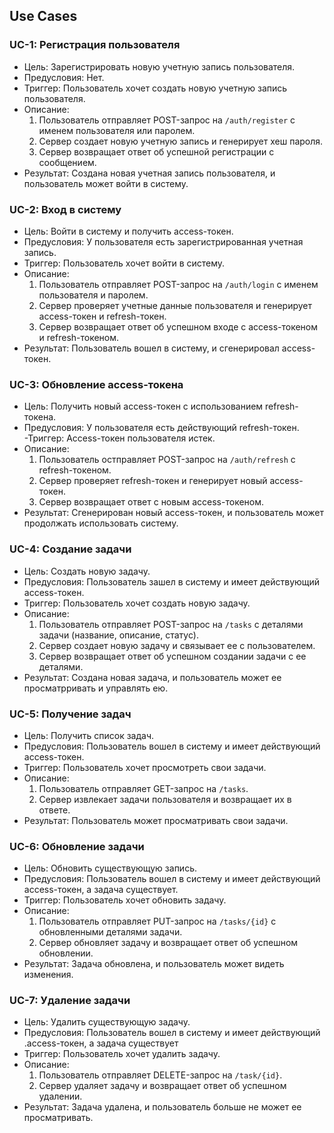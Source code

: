 ## Use Cases

### UC-1: Регистрация пользователя

- Цель: Зарегистрировать новую учетную запись пользователя.
- Предусловия: Нет.
- Триггер: Пользователь хочет создать новую учетную запись пользователя.
- Описание:
	1. Пользователь отправляет POST-запрос на `/auth/register` с именем пользователя или паролем.
	2. Сервер создает новую учетную запись и генерирует хеш пароля.
	3. Сервер возвращает ответ об успешной регистрации с сообщением.
- Результат: Создана новая учетная запись пользователя, и пользователь может войти в систему.

### UC-2: Вход в систему

- Цель: Войти в систему и получить access-токен.
- Предусловия: У пользователя есть зарегистрированная учетная запись.
- Триггер: Пользователь хочет войти в систему.
- Описание:
	1. Пользователь отправляет POST-запрос на `/auth/login` с именем пользователя и паролем.
	2. Сервер проверяет учетные данные пользователя и генерирует access-токен и refresh-токен.
	3. Сервер возвращает ответ об успешном входе с access-токеном и refresh-токеном.
- Результат: Пользователь вошел в систему, и сгенерировал access-токен.

### UC-3: Обновление access-токена

- Цель: Получить новый access-токен с использованием refresh-токена.
- Предусловия: У пользователя есть действующий refresh-токен.
-Триггер: Access-токен пользователя истек.
- Описание:
	1. Пользователь остправляет POST-запрос на `/auth/refresh` с refresh-токеном.
	2. Сервер проверяет refresh-токен и генерирует новый access-токен.
	3. Сервер возвращает ответ с новым access-токеном.
- Результат: Сгенерирован новый access-токен, и пользователь может продолжать использовать систему.

### UC-4: Создание задачи

- Цель: Создать новую задачу.
- Предусловия: Пользователь зашел в систему и имеет действующий access-токен.
- Триггер: Пользователь хочет создать новую задачу.
- Описание:
	1. Пользователь отправляет POST-запрос на `/tasks` с деталями задачи (название, описание, статус).
	2. Сервер создает новую задачу и связывает ее с пользователем.
	3. Сервер возвращает ответ об успешном создании задачи с ее деталями.
- Результат: Создана новая задача, и пользователь может ее просматрривать и управлять ею.

### UC-5: Получение задач

- Цель: Получить список задач.
- Предусловия: Пользователь вошел в систему и имеет действующий access-токен.
- Триггер: Пользователь хочет просмотреть свои задачи.
- Описание:
	1. Пользователь отправляет GET-запрос на `/tasks`.
	2. Сервер извлекает задачи пользователя и возвращает их в ответе.
- Результат: Пользователь может просматривать свои задачи.

### UC-6: Обновление задачи

- Цель: Обновить существующую запись.
- Предусловия: Пользователь вошел в систему и имеет действующий access-токен, а задача существует.
- Триггер: Пользователь хочет обновить задачу.
- Описание:
	1. Пользователь отправляет PUT-запрос на `/tasks/{id}` с обновленными деталями задачи.
	2. Сервер обновляет задачу и возвращает ответ об успешном обновлении.
- Результат: Задача обновлена, и пользователь может видеть изменения.

### UC-7: Удаление задачи

- Цель: Удалить существующую задачу.
- Предусловия: Пользователь вошел в систему и имеет действующий .access-токен, а задача существует
- Триггер: Пользователь хочет удалить задачу.
- Описание:
	1. Пользователь отправляет DELETE-запрос на `/task/{id}`.
	2. Сервер удаляет задачу и возвращает ответ об успешном удалении.
- Результат: Задача удалена, и пользователь больше не может ее просматривать.
